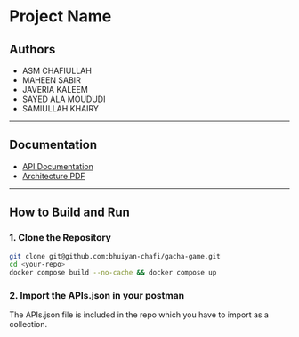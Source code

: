 # Project Name

## Authors

- ASM CHAFIULLAH
- MAHEEN SABIR
- JAVERIA KALEEM
- SAYED ALA MOUDUDI
- SAMIULLAH KHAIRY

---

## Documentation

- [API Documentation](https://github.com/bhuiyan-chafi/gacha-game/tree/v1/Docs/ApiDocs)
- [Architecture PDF](https://github.com/bhuiyan-chafi/gacha-game/tree/v1/Docs)

---

## How to Build and Run

### 1. Clone the Repository

```bash
git clone git@github.com:bhuiyan-chafi/gacha-game.git
cd <your-repo>
docker compose build --no-cache && docker compose up
```
### 2. Import the APIs.json in your postman
The APIs.json file is included in the repo which you have to import as a collection.